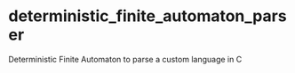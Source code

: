 # deterministic_finite_automaton_parser
Deterministic Finite Automaton to parse a custom language in C

